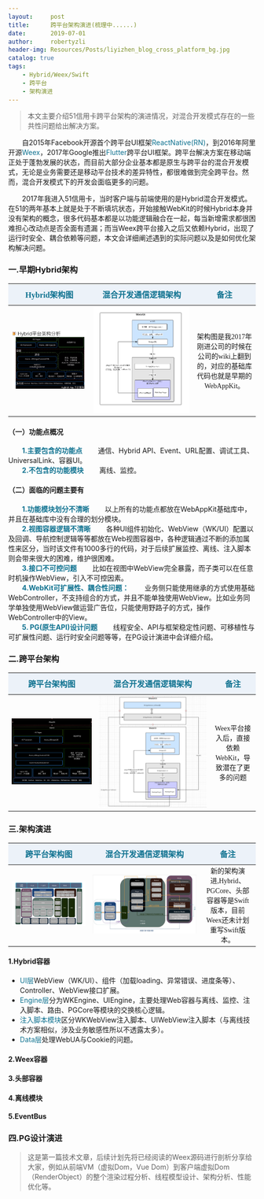 ```yaml
---
layout:     post
title:      跨平台架构演进(梳理中......)  
date:       2019-07-01
author:     robertyzli
header-img: Resources/Posts/liyizhen_blog_cross_platform_bg.jpg
catalog: true
tags:
    - Hybrid/Weex/Swift
    - 跨平台
    - 架构演进 
---
```


<style>
  table {
      width: 100%; /*表格宽度*/
      border-collapse: collapse; /*使用单一线条的边框*/
      empty-cells: show; /*单元格无内容依旧绘制边框*/
  }
	
  table th,td {
    height: 35px; /*统一每一行的默认高度*/
  }
	
  table th {
      font-weight: bold; /*加粗*/
      text-align: center !important; /*内容居中，加上 !important 避免被 Markdown 样式覆盖*/
      white-space: nowrap; /*表头内容强制在一行显示*/
      font-size:16px;font-family:"Times New Roman", Times, serif !important;
      background: #ECF2F9; /*背景色*/
      color:#0F7290;
  }
  
   table td {
      text-align: center !important; /*内容居中，加上 !important 避免被 Markdown 样式覆盖*/
      font-size:14px;font-family:"Times New Roman", Times, serif !important;
  }
	
  /* 隔行变色 */
  table tbody tr:nth-child(2n) {
      background: #F4F7FB; 
  }
  /* 悬浮变色 */
  /*table tr:hover {
      background: #B2B2B2; 
  }*/
	
  /* 首列不换行 */
  table td:nth-child(1) {
      white-space: nowrap; 
  }
  /* 指定列宽度 */
  /*table th:nth-of-type(2) {
    	width: 200px;
     white-space: nowrap;
  }*/
  </style>  
   
> 本文主要介绍51信用卡跨平台架构的演进情况，对混合开发模式存在的一些共性问题给出解决方案。   

&ensp;&ensp;&ensp;&ensp;自2015年Facebook开源首个跨平台UI框架<font style="color:#0F7290">ReactNative(RN)</font>，到2016年阿里开源<font style="color:#0F7290">Weex</font>，2017年Google推出<font style="color:#0F7290">Flutter</font>跨平台UI框架。跨平台解决方案在移动端正处于蓬勃发展的状态，而目前大部分企业基本都是原生与跨平台的混合开发模式，无论是业务需要还是移动平台技术的差异特性，都很难做到完全跨平台。然而，混合开发模式下的开发会面临更多的问题。

&ensp;&ensp;&ensp;&ensp;2017年我进入51信用卡，当时客户端与前端使用的是Hybrid混合开发模式。在51的两年基本上就是处于不断填坑状态，开始接触WebKit的时候Hybrid本身并没有架构的概念，很多代码基本都是以功能逻辑融合在一起，每当新增需求都很困难担心改动点是否全面有遗漏；而当Weex跨平台接入之后又依赖Hybrid，出现了运行时安全、耦合依赖等问题，本文会详细阐述遇到的实际问题以及是如何优化架构解决问题。

###   一.早期Hybrid架构 
  
<table>
    <thead>
        <tr>
            <th>Hybrid架构图</th>
            <th>混合开发通信逻辑架构</th>
            <th>备注</th>
        </tr>
    </thead>
    <tbody>
        <tr>
            <td><img src="/Resources/Posts/liyizhen_blog_cross_platform_old.png"/></td>
            <td><img src="/Resources/Posts/liyizhen_blog_cross_platform_old_pg.png"/></td>
            <td>架构图是我2017年刚进公司的时候在公司的wiki上翻到的，对应的基础库代码也就是早期的WebAppKit。</td>
        </tr>
    </tbody>
</table>

#### （一）功能点概况      
<font style="color:#0F7290;font-weight:bold;">&ensp;&ensp;&ensp;&ensp;1.主要包含的功能点</font>
&ensp;&ensp;&ensp;&ensp;通信、Hybrid API、Event、URL配置、调试工具、UniversalLink、容器UI。    
<font style="color:#0F7290;font-weight:bold;">&ensp;&ensp;&ensp;&ensp;2.不包含的功能模块</font>
&ensp;&ensp;&ensp;&ensp;离线、监控。 

#### （二）面临的问题主要有      
<font style="color:#0F7290;font-weight:bold;">&ensp;&ensp;&ensp;&ensp;1.功能模块划分不清晰</font>
&ensp;&ensp;&ensp;&ensp;以上所有的功能点都放在WebAppKit基础库中，并且在基础库中没有合理的划分模块。    
<font style="color:#0F7290;font-weight:bold;">&ensp;&ensp;&ensp;&ensp;2.视图容器逻辑不清晰</font>
&ensp;&ensp;&ensp;&ensp;各种UI组件初始化、WebView（WK/UI）配置以及回调、导航控制逻辑等等都放在Web视图容器中，各种逻辑通过不断的添加属性来区分，当时该文件有1000多行的代码，对于后续扩展监控、离线、注入脚本则会带来很大的困难，维护很困难。       
<font style="color:#0F7290;font-weight:bold;">&ensp;&ensp;&ensp;&ensp;3.接口不可控问题</font>
&ensp;&ensp;&ensp;&ensp;比如在视图中WebView完全暴露，而子类可以在任意时机操作WebView，引入不可控因素。     
<font style="color:#0F7290;font-weight:bold;">&ensp;&ensp;&ensp;&ensp;4.WebKit可扩展性、耦合性问题：</font>
&ensp;&ensp;&ensp;&ensp;业务侧只能使用继承的方式使用基础WebController，不支持组合的方式，并且不能单独使用WebView。比如业务同学单独使用WebView做运营广告位，只能使用野路子的方式，操作WebController中的View。      
<font style="color:#0F7290;font-weight:bold;">&ensp;&ensp;&ensp;&ensp;5. PG(原生API)设计问题</font>
&ensp;&ensp;&ensp;&ensp;线程安全、API与框架稳定性问题、可移植性与可扩展性问题、运行时安全问题等等，在PG设计演进中会详细介绍。   

###  二.跨平台架构    
<table>
    <thead>
        <tr>
            <th>跨平台架构图</th>
            <th>混合开发通信逻辑架构</th>
            <th>备注</th>
        </tr>
    </thead>
    <tbody>
        <tr>
            <td><img src="/Resources/Posts/liyizhen_blog_cross_platform_weex_hybrid.png"/></td>
            <td><img src="/Resources/Posts/liyizhen_blog_cross_platform_weex_hybrid_pg.png"/></td>
            <td>Weex平台接入后，直接依赖WebKit，导致潜在了更多的问题</td>
        </tr>
    </tbody>
</table>

###  三.架构演进  

<table>
    <thead>
        <tr>
            <th>跨平台架构图</th>
            <th>混合开发通信逻辑架构</th>
            <th>备注</th>
        </tr>
    </thead>
    <tbody>
        <tr>
            <td><img src="/Resources/Posts/liyizhen_blog_cross_platform_new.jpg"/></td>
            <td><img src="/Resources/Posts/liyizhen_blog_cross_platform_pg_core.jpg"/></td>
            <td>新的架构演进,Hybrid、PGCore、头部容器等是Swift版本，目前Weex还未计划重写Swift版本。</td>
        </tr>
    </tbody>
</table>


####  1.Hybrid容器    
- <font style="color:#0F7290">UI层</font>WebView（WK/UI）、组件（加载loading、异常错误、进度条等）、Controller、WebView接口扩展。     
- <font style="color:#0F7290">Engine层</font>分为WKEngine、UIEngine，主要处理Web容器与离线、监控、注入脚本、路由、PGCore等模块的交换核心逻辑。   
- <font style="color:#0F7290">注入脚本模块</font>区分WKWebView注入脚本、UIWebView注入脚本（与离线技术方案相似，涉及业务敏感性所以不透露太多）。   
- <font style="color:#0F7290">Data层</font>处理WebUA与Cookie的问题。  

####  2.Weex容器    

####  3.头部容器   

####  4.离线模块 

####  5.EventBus   

###  四.PG设计演进  


> 这是第一篇技术文章，后续计划先将已经阅读的Weex源码进行剖析分享给大家，例如从前端VM（虚拟Dom，Vue Dom）到客户端虚拟Dom（RenderObject）的整个渲染过程分析、线程模型设计、架构分析、性能优化等。 
